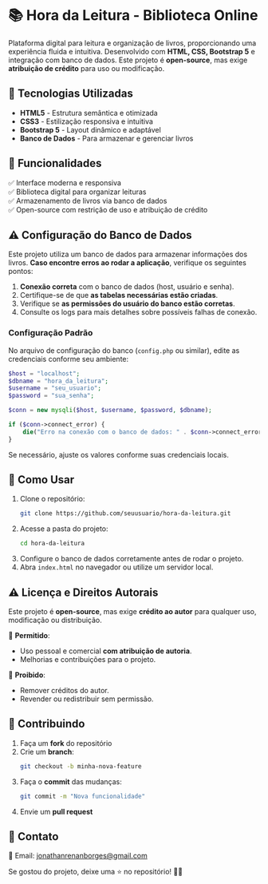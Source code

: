# 📚 Hora da Leitura - Biblioteca Online  

Plataforma digital para leitura e organização de livros, proporcionando uma experiência fluida e intuitiva. Desenvolvido com **HTML, CSS, Bootstrap 5** e integração com banco de dados. Este projeto é **open-source**, mas exige **atribuição de crédito** para uso ou modificação.  

## 🚀 Tecnologias Utilizadas  

- **HTML5** - Estrutura semântica e otimizada  
- **CSS3** - Estilização responsiva e intuitiva  
- **Bootstrap 5** - Layout dinâmico e adaptável  
- **Banco de Dados** - Para armazenar e gerenciar livros  

## 🎯 Funcionalidades  

✅ Interface moderna e responsiva  
✅ Biblioteca digital para organizar leituras  
✅ Armazenamento de livros via banco de dados  
✅ Open-source com restrição de uso e atribuição de crédito  

## ⚠️ Configuração do Banco de Dados  

Este projeto utiliza um banco de dados para armazenar informações dos livros. **Caso encontre erros ao rodar a aplicação**, verifique os seguintes pontos:  

1. **Conexão correta** com o banco de dados (host, usuário e senha).  
2. Certifique-se de que **as tabelas necessárias estão criadas**.  
3. Verifique se **as permissões do usuário do banco estão corretas**.  
4. Consulte os logs para mais detalhes sobre possíveis falhas de conexão.  

### **Configuração Padrão**  

No arquivo de configuração do banco (`config.php` ou similar), edite as credenciais conforme seu ambiente:  

```php
$host = "localhost";
$dbname = "hora_da_leitura";
$username = "seu_usuario";
$password = "sua_senha";

$conn = new mysqli($host, $username, $password, $dbname);

if ($conn->connect_error) {
    die("Erro na conexão com o banco de dados: " . $conn->connect_error);
}
```

Se necessário, ajuste os valores conforme suas credenciais locais.  

## 📂 Como Usar  

1. Clone o repositório:  
   ```bash
   git clone https://github.com/seuusuario/hora-da-leitura.git
   ```
2. Acesse a pasta do projeto:  
   ```bash
   cd hora-da-leitura
   ```
3. Configure o banco de dados corretamente antes de rodar o projeto.  
4. Abra `index.html` no navegador ou utilize um servidor local.  

## ⚠️ Licença e Direitos Autorais  

Este projeto é **open-source**, mas exige **crédito ao autor** para qualquer uso, modificação ou distribuição.  

🔹 **Permitido**:  
- Uso pessoal e comercial **com atribuição de autoria**.  
- Melhorias e contribuições para o projeto.  

🔸 **Proibido**:  
- Remover créditos do autor.  
- Revender ou redistribuir sem permissão.  

## 🤝 Contribuindo  

1. Faça um **fork** do repositório  
2. Crie um **branch**:  
   ```bash
   git checkout -b minha-nova-feature
   ```
3. Faça o **commit** das mudanças:  
   ```bash
   git commit -m "Nova funcionalidade"
   ```
4. Envie um **pull request**  

## 📩 Contato  

📧 Email: jonathanrenanborges@gmail.com

Se gostou do projeto, deixe uma ⭐ no repositório! 🚀✨  
